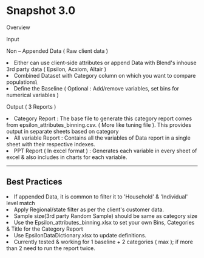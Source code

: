 # Snapshot 3.0

Overview

Input

Non – Appended Data (  Raw client data )
<li>Either can use client-side attributes or append Data with Blend's inhouse 3rd party data ( Epsilon, Acxiom, Altair )
<li>Combined Dataset with Category column on which you want to compare populations\
<li>Define the Baseline ( Optional : Add/remove variables, set bins for numerical variables )

Output ( 3 Reports )
<li>Category Report : The base file to generate this category report comes from epsilon_attributes_binning.csv. ( More like tuning file ). This provides output in separate sheets based on category
<li>All variable Report : Contains all the variables of Data report in a single sheet with their respective indexes.
<li>PPT Report ( In excel format ) : Generates each variable in every sheet of excel & also includes in charts for each variable.

---
Best Practices
---
<li>If appended Data, it is common to filter it to 'Household' & 'Individual' level match
<li>Apply Regional/state filter as per the client's customer data.
<li>Sample size(3rd party Random Sample) should be same as category size
<li>Use the Epsilon_attributes_binning.xlsx to set your own Bins, Categories & Title for the Category Report
<li>Use EpsilonDataDictionary.xlsx to update definitions.
<li>Currently tested & working for 1 baseline + 2 categories ( max ); if more than 2 need to run the report twice.
